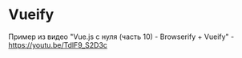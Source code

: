 # Vueify

Пример из видео "Vue.js с нуля (часть 10) - Browserify + Vueify" - https://youtu.be/TdlF9_S2D3c
